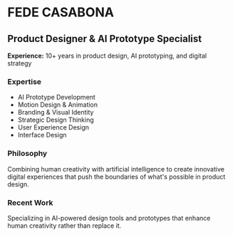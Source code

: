 # FEDE CASABONA
## Product Designer & AI Prototype Specialist

**Experience:** 10+ years in product design, AI prototyping, and digital strategy

### Expertise
- AI Prototype Development
- Motion Design & Animation
- Branding & Visual Identity
- Strategic Design Thinking
- User Experience Design
- Interface Design

### Philosophy
Combining human creativity with artificial intelligence to create innovative digital experiences that push the boundaries of what's possible in product design.

### Recent Work
Specializing in AI-powered design tools and prototypes that enhance human creativity rather than replace it.
